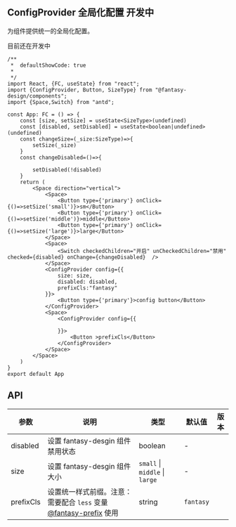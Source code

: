 ## ConfigProvider 全局化配置 <Badge>开发中</Badge>

为组件提供统一的全局化配置。

<Alert type="info">
  目前还在开发中
</Alert>

```tsx
/**
 *  defaultShowCode: true
 *
 */
import React, {FC, useState} from "react";
import {ConfigProvider, Button, SizeType} from "@fantasy-design/components";
import {Space,Switch} from "antd";

const App: FC = () => {
    const [size, setSize] = useState<SizeType>(undefined)
    const [disabled, setDisabled] = useState<boolean|undefined>(undefined)
    const changeSize=(_size:SizeType)=>{
        setSize(_size)
    }
    const changeDisabled=()=>{
        
        setDisabled(!disabled)
    }
    return (
        <Space direction="vertical">
            <Space>
                <Button type={'primary'} onClick={()=>setSize('small')}>sm</Button>
                <Button type={'primary'} onClick={()=>setSize('middle')}>middle</Button>
                <Button type={'primary'} onClick={()=>setSize('large')}>large</Button>
            </Space>
            <Space>
                <Switch checkedChildren="开启" unCheckedChildren="禁用" checked={disabled} onChange={changeDisabled}  />
            </Space>
            <ConfigProvider config={{
                size: size,
                disabled: disabled,
                prefixCls:"fantasy"
            }}>
                <Button type={'primary'}>config button</Button>
            </ConfigProvider>
            <Space>
                <ConfigProvider config={{
                
                }}>
                    <Button >prefixCls</Button>
                </ConfigProvider>
            </Space>
        </Space>
    )
}
export default App
```

## API

| 参数        | 说明                                                                                                                                                             | 类型 | 默认值       | 版本 |
|-----------|----------------------------------------------------------------------------------------------------------------------------------------------------------------| --- |-----------| --- |
| disabled  | 设置 fantasy-desgin 组件禁用状态                                                                                                                                       | boolean | -         | |
| size      | 设置 fantasy-desgin 组件大小                                                                                                                                         | `small` \| `middle` \| `large` | - |  |
| prefixCls | 设置统一样式前缀。注意：需要配合 `less` 变量 [@fantasy-prefix](https://github.com/LuciferWZX/fantasy-design/blob/master/packages/components/src/style/themes/default.less#L4) 使用 | string | `fantasy` |  |